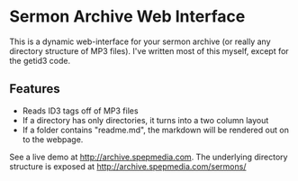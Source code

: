 Sermon Archive Web Interface
============================

This is a dynamic web-interface for your sermon archive (or really any
directory structure of MP3 files). I've written most of this myself,
except for the getid3 code. 

Features
--------

- Reads ID3 tags off of MP3 files
- If a directory has only directories, it turns into a two column
  layout
- If a folder contains "readme.md", the markdown will be rendered out
  on to the webpage. 

See a live demo at http://archive.spepmedia.com. The underlying directory structure is exposed at http://archive.spepmedia.com/sermons/
